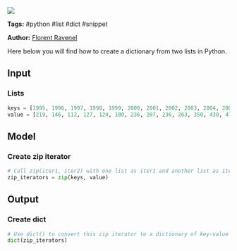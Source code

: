 <a href="https://app.naas.ai/user-redirect/naas/downloader?url=https://raw.githubusercontent.com/jupyter-naas/awesome-notebooks/master/Python/Python_Create_dict_from_lists.ipynb" target="_parent"><img src="https://naasai-public.s3.eu-west-3.amazonaws.com/open_in_naas.svg"/></a>

**Tags:** #python #list #dict #snippet

**Author:** [Florent Ravenel](https://www.linkedin.com/in/ACoAABCNSioBW3YZHc2lBHVG0E_TXYWitQkmwog/)

Here below you will find how to create a dictionary from two lists in Python.

## Input

### Lists


```python
keys = [1995, 1996, 1997, 1998, 1999, 2000, 2001, 2002, 2003, 2004, 2005, 2006, 2007, 2008, 2009, 2010, 2011, 2012]
value = [219, 146, 112, 127, 124, 180, 236, 207, 236, 263, 350, 430, 474, 526, 488, 537, 500, 439]
```

## Model

### Create zip iterator


```python
# Call zip(iter1, iter2) with one list as iter1 and another list as iter2 to create a zip iterator containing pairs of elements from the two lists.
zip_iterators = zip(keys, value)
```

## Output

### Create dict


```python
# Use dict() to convert this zip iterator to a dictionary of key-value pairs.
dict(zip_iterators)
```
